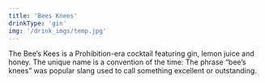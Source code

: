 ```yaml
---
title: 'Bees Knees'
drinkType: 'gin'
img: '/drink_imgs/temp.jpg'
---
```

The Bee’s Kees is a Prohibition-era cocktail featuring gin, lemon juice and honey. The unique name is a convention of the time: The phrase “bee’s knees” was popular slang used to call something excellent or outstanding.